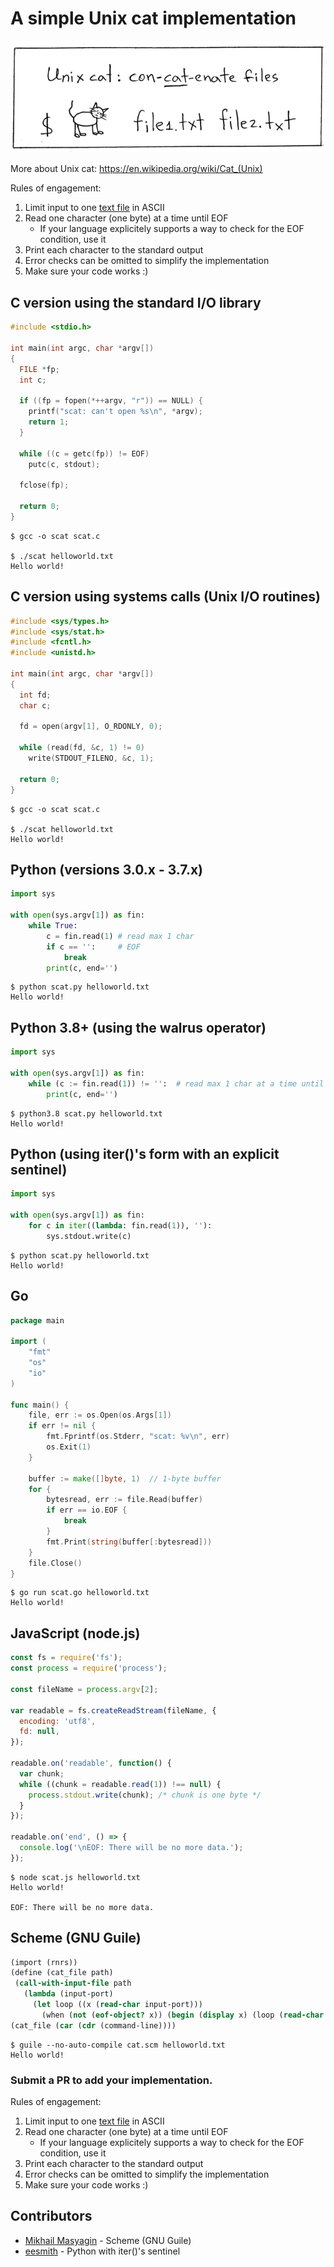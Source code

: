 # A simple Unix cat implementation

![Image of Unix cat in action](ucat_small.png)

More about Unix cat: https://en.wikipedia.org/wiki/Cat_(Unix)

Rules of engagement:

1. Limit input to one [text file](helloworld.txt) in ASCII
2. Read one character (one byte) at a time until EOF
   - If your language explicitely supports a way to check for the EOF condition, use it
3. Print each character to the standard output
4. Error checks can be omitted to simplify the implementation
5. Make sure your code works :)


## C version using the standard I/O library

```C
#include <stdio.h>

int main(int argc, char *argv[])
{
  FILE *fp;
  int c;

  if ((fp = fopen(*++argv, "r")) == NULL) {
    printf("scat: can't open %s\n", *argv);
    return 1;
  }

  while ((c = getc(fp)) != EOF)
    putc(c, stdout);

  fclose(fp);

  return 0;
}
```

``` shell
$ gcc -o scat scat.c

$ ./scat helloworld.txt
Hello world!
```

## C version using systems calls (Unix I/O routines)

```C
#include <sys/types.h>
#include <sys/stat.h>
#include <fcntl.h>
#include <unistd.h>

int main(int argc, char *argv[])
{
  int fd;
  char c;

  fd = open(argv[1], O_RDONLY, 0);

  while (read(fd, &c, 1) != 0)
    write(STDOUT_FILENO, &c, 1);

  return 0;
}
```

``` shell
$ gcc -o scat scat.c

$ ./scat helloworld.txt
Hello world!
```

## Python (versions 3.0.x - 3.7.x)

``` python
import sys

with open(sys.argv[1]) as fin:
    while True:
        c = fin.read(1) # read max 1 char
        if c == '':     # EOF
            break
        print(c, end='')
```

``` shell
$ python scat.py helloworld.txt
Hello world!
```

## Python 3.8+ (using the walrus operator)

``` python
import sys

with open(sys.argv[1]) as fin:
    while (c := fin.read(1)) != '':  # read max 1 char at a time until EOF
        print(c, end='')

```

``` shell
$ python3.8 scat.py helloworld.txt
Hello world!
```

## Python (using iter()'s form with an explicit sentinel)

``` python
import sys

with open(sys.argv[1]) as fin:
    for c in iter((lambda: fin.read(1)), ''):
        sys.stdout.write(c)
```

``` shell
$ python scat.py helloworld.txt
Hello world!
```

## Go

``` go
package main

import (
	"fmt"
	"os"
	"io"
)

func main() {
	file, err := os.Open(os.Args[1])
	if err != nil {
		fmt.Fprintf(os.Stderr, "scat: %v\n", err)
		os.Exit(1)
	}

	buffer := make([]byte, 1)  // 1-byte buffer
	for {
		bytesread, err := file.Read(buffer)
		if err == io.EOF {
			break
		}
		fmt.Print(string(buffer[:bytesread]))
	}
	file.Close()
}
```

``` shell
$ go run scat.go helloworld.txt
Hello world!
```


## JavaScript (node.js)

``` javascript
const fs = require('fs');
const process = require('process');

const fileName = process.argv[2];

var readable = fs.createReadStream(fileName, {
  encoding: 'utf8',
  fd: null,
});

readable.on('readable', function() {
  var chunk;
  while ((chunk = readable.read(1)) !== null) {
    process.stdout.write(chunk); /* chunk is one byte */
  }
});

readable.on('end', () => {
  console.log('\nEOF: There will be no more data.');
});

```

``` shell
$ node scat.js helloworld.txt
Hello world!

EOF: There will be no more data.
```

## Scheme (GNU Guile)

``` scheme
(import (rnrs))
(define (cat_file path)
 (call-with-input-file path
   (lambda (input-port)
     (let loop ((x (read-char input-port)))
	   (when (not (eof-object? x)) (begin (display x) (loop (read-char input-port))))))))
(cat_file (car (cdr (command-line))))
```

``` shell
$ guile --no-auto-compile cat.scm helloworld.txt
Hello world!
```

### Submit a PR to add your implementation.

Rules of engagement:

1. Limit input to one [text file](helloworld.txt) in ASCII
2. Read one character (one byte) at a time until EOF
   - If your language explicitely supports a way to check for the EOF condition, use it
3. Print each character to the standard output
4. Error checks can be omitted to simplify the implementation
5. Make sure your code works :)


## Contributors
- [Mikhail Masyagin](https://github.com/masyagin1998) - Scheme (GNU Guile)
- [eesmith](https://news.ycombinator.com/item?id=22455324) - Python with iter()'s sentinel

